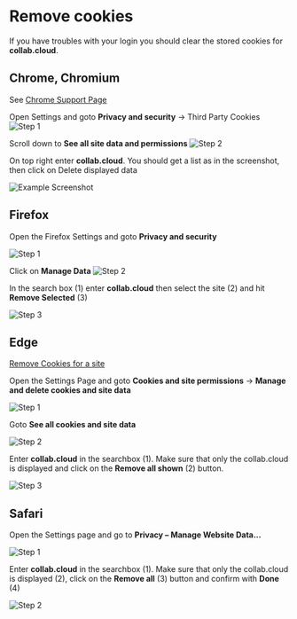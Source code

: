 # Remove cookies

If you have troubles with your login you should clear the stored cookies for **collab.cloud**.

## Chrome, Chromium

See [Chrome Support Page](https://support.google.com/chrome/answer/95647?hl=en&co=GENIE.Platform%3DDesktop#zippy=%2Cdelete-cookies-from-a-site)

Open Settings and goto **Privacy and security** -> Third Party Cookies
![Step 1](/assets/images/user/cookies/image1.png)

Scroll down to **See all site data and permissions**
![Step 2](/assets/images/user/cookies/image2.png)

On top right enter **collab.cloud**. You should get a list as in the screenshot, then click on Delete displayed data

![Example Screenshot](/assets/images/user/cookies/chrome-clean.png)

## Firefox

Open the Firefox Settings and goto **Privacy and security**

![Step 1](/assets/images/user/cookies/ff-image1.png)

Click on **Manage Data**
![Step 2](/assets/images/user/cookies/ff-image2.png)

In the search box (1) enter **collab.cloud** then select the site (2) and hit **Remove Selected** (3)

![Step 3](/assets/images/user/cookies/ff-image3.png)

## Edge

[Remove Cookies for a site](https://support.microsoft.com/en-us/windows/manage-cookies-in-microsoft-edge-view-allow-block-delete-and-use-168dab11-0753-043d-7c16-ede5947fc64d#bkmk_deletecookiesfromaspecificwebsite)

Open the Settings Page and goto **Cookies and site permissions** -> **Manage and delete cookies and site data**

![Step 1](/assets/images/user/cookies/edge-image1.png)

Goto **See all cookies and site data**

![Step 2](/assets/images/user/cookies/edge-image2.png)

Enter **collab.cloud** in the searchbox (1). Make sure that only the collab.cloud is displayed and click on the **Remove all shown** (2) button.

![Step 3](/assets/images/user/cookies/edge-image3.png)

## Safari

Open the Settings page and go to **Privacy – Manage Website Data…**

![Step 1](/assets/images/user/cookies/safari-image1.png)

Enter **collab.cloud** in the searchbox (1). Make sure that only the collab.cloud is displayed (2), click on the **Remove all** (3) button and confirm with **Done** (4)

![Step 2](/assets/images/user/cookies/safari-image2.png)
